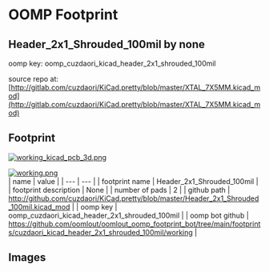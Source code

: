 # OOMP Footprint  
## Header_2x1_Shrouded_100mil  by none  
  
oomp key: oomp_cuzdaori_kicad_header_2x1_shrouded_100mil  
  
source repo at: [http://gitlab.com/cuzdaori/KiCad.pretty/blob/master/XTAL_7X5MM.kicad_mod](http://gitlab.com/cuzdaori/KiCad.pretty/blob/master/XTAL_7X5MM.kicad_mod)  
## Footprint  
  
[![working_kicad_pcb_3d.png](working_kicad_pcb_3d_600.png)](working_kicad_pcb_3d.png)  
  
[![working.png](working_600.png)](working.png)  
| name | value | 
| --- | --- | 
| footprint name | Header_2x1_Shrouded_100mil | 
| footprint description | None | 
| number of pads | 2 | 
| github path | http://github.com/cuzdaori/KiCad.pretty/blob/master/Header_2x1_Shrouded_100mil.kicad_mod | 
| oomp key | oomp_cuzdaori_kicad_header_2x1_shrouded_100mil | 
| oomp bot github | https://github.com/oomlout/oomlout_oomp_footprint_bot/tree/main/footprints/cuzdaori_kicad_header_2x1_shrouded_100mil/working | 
## Images  
